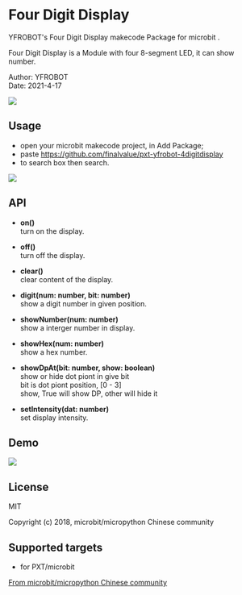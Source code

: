 # Four Digit Display
YFROBOT's Four Digit Display makecode Package for microbit .

Four Digit Display is a Module with four 8-segment LED, it can show number.

Author: YFROBOT  
Date:   2021-4-17

![](https://raw.githubusercontent.com/finalvalue/pxt-yfrobot-4digitdisplay/main/icon.png)

## Usage

* open your microbit makecode project, in Add Package;
* paste https://github.com/finalvalue/pxt-yfrobot-4digitdisplay  
* to search box then search.

![](https://raw.githubusercontent.com/finalvalue/pxt-yfrobot-4digitdisplay/main/4-LED.jpg)

## API

- **on()**  
turn on the display.  

- **off()**  
turn off the display.  

- **clear()**  
clear content of the display.  

- **digit(num: number, bit: number)**  
show a digit number in given position.  

- **showNumber(num: number)**  
show a interger number in display.  

- **showHex(num: number)**  
show a hex number.  

- **showDpAt(bit: number, show: boolean)**  
show or hide dot piont in give bit  
bit is dot piont position, [0 - 3]  
show, True will show DP, other will hide it  

- **setIntensity(dat: number)**  
set display intensity.  

## Demo

![](https://raw.githubusercontent.com/finalvalue/pxt-yfrobot-4digitdisplay/main/demo.jpg)

## License  

MIT

Copyright (c) 2018, microbit/micropython Chinese community  

## Supported targets  

* for PXT/microbit


[From microbit/micropython Chinese community](http://www.micropython.org.cn) 